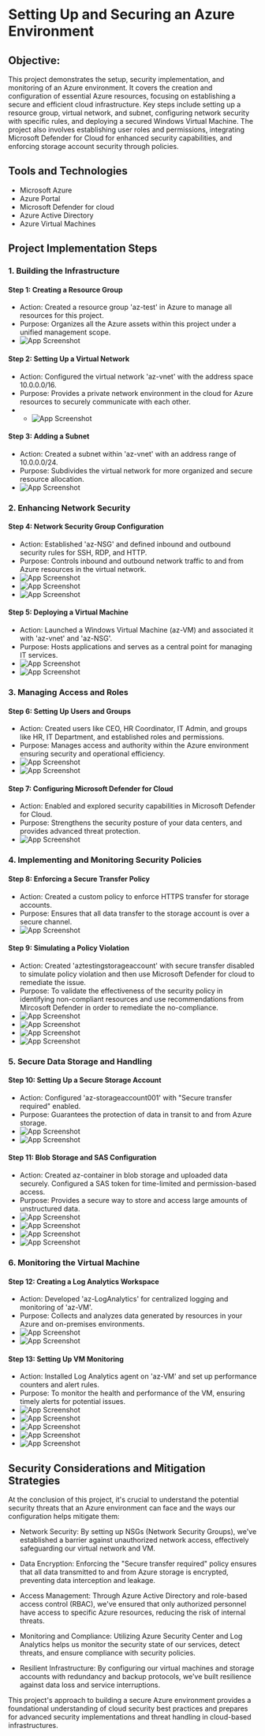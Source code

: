 
# Setting Up and Securing an Azure Environment


## Objective:

This project demonstrates the setup, security implementation, and monitoring of an Azure environment. It covers the creation and configuration of essential Azure resources, focusing on establishing a secure and efficient cloud infrastructure. Key steps include setting up a resource group, virtual network, and subnet, configuring network security with specific rules, and deploying a secured Windows Virtual Machine. The project also involves establishing user roles and permissions, integrating Microsoft Defender for Cloud for enhanced security capabilities, and enforcing storage account security through policies.

## Tools and Technologies

- Microsoft Azure
- Azure Portal
- Microsoft Defender for cloud
- Azure Active Directory
- Azure Virtual Machines       
## Project Implementation Steps

### 1. Building the Infrastructure

#### Step 1: Creating a Resource Group

- Action: Created a resource group 'az-test' in Azure to manage all resources for this project.
- Purpose: Organizes all the Azure assets within this project under a unified management scope.
- ![App Screenshot](https://github.com/SarthakRana007/Azure-Security-Project/blob/52d562d6a601f7e84aee57c5df0cf00ee5dfc571/Screenshots/1.%20Create%20resource%20group.png)


#### Step 2: Setting Up a Virtual Network
- Action: Configured the virtual network 'az-vnet' with the address space 10.0.0.0/16.
- Purpose: Provides a private network environment in the cloud for Azure resources to securely communicate with each other.
- - ![App Screenshot](https://github.com/SarthakRana007/Azure-Security-Project/blob/d5d6bc2d9da8550cad3ccb4cc0c17132418a3e95/Screenshots/2.%20Create%20VNET.png)
    
#### Step 3: Adding a Subnet
- Action: Created a subnet within 'az-vnet' with an address range of 10.0.0.0/24.
- Purpose: Subdivides the virtual network for more organized and secure resource allocation.
- ![App Screenshot](https://github.com/SarthakRana007/Azure-Security-Project/blob/d5d6bc2d9da8550cad3ccb4cc0c17132418a3e95/Screenshots/2.1%20Create%20SUBNET.png)
  
### 2. Enhancing Network Security
#### Step 4: Network Security Group Configuration
- Action: Established 'az-NSG' and defined inbound and outbound security rules for SSH, RDP, and HTTP.
- Purpose: Controls inbound and outbound network traffic to and from Azure resources in the virtual network.
- ![App Screenshot](https://github.com/SarthakRana007/Azure-Security-Project/blob/d5d6bc2d9da8550cad3ccb4cc0c17132418a3e95/Screenshots/2.2.%20Create%20NSG.png)
- ![App Screenshot](https://github.com/SarthakRana007/Azure-Security-Project/blob/d5d6bc2d9da8550cad3ccb4cc0c17132418a3e95/Screenshots/2.2.1%20Create%20NSG%20inbound.png)
- ![App Screenshot](https://github.com/SarthakRana007/Azure-Security-Project/blob/d5d6bc2d9da8550cad3ccb4cc0c17132418a3e95/Screenshots/2.2.2%20Create%20NSG%20outbound.png)
  
####  Step 5: Deploying a Virtual Machine
- Action: Launched a Windows Virtual Machine (az-VM) and associated it with 'az-vnet' and 'az-NSG'.
- Purpose: Hosts applications and serves as a central point for managing IT services.
- ![App Screenshot](https://github.com/SarthakRana007/Azure-Security-Project/blob/d5d6bc2d9da8550cad3ccb4cc0c17132418a3e95/Screenshots/3.%20Created%20VM.png)
- ![App Screenshot](https://github.com/SarthakRana007/Azure-Security-Project/blob/d5d6bc2d9da8550cad3ccb4cc0c17132418a3e95/Screenshots/3.1%20Created%20VM.png)
  
### 3. Managing Access and Roles
#### Step 6: Setting Up Users and Groups
- Action: Created users like CEO, HR Coordinator, IT Admin, and groups like HR, IT Department, and established roles and permissions.
- Purpose: Manages access and authority within the Azure environment ensuring security and operational efficiency.
- ![App Screenshot](https://github.com/SarthakRana007/Azure-Security-Project/blob/d5d6bc2d9da8550cad3ccb4cc0c17132418a3e95/Screenshots/4.1%20Created%20Users.png)
- ![App Screenshot](https://github.com/SarthakRana007/Azure-Security-Project/blob/d5d6bc2d9da8550cad3ccb4cc0c17132418a3e95/Screenshots/4.2%20Created%20GROUPS%20in%20AAD.png)
  
#### Step 7: Configuring Microsoft Defender for Cloud
- Action: Enabled and explored security capabilities in Microsoft Defender for Cloud.
- Purpose: Strengthens the security posture of your data centers, and provides advanced threat protection.
- ![App Screenshot](https://github.com/SarthakRana007/Azure-Security-Project/blob/d5d6bc2d9da8550cad3ccb4cc0c17132418a3e95/Screenshots/5.%20Azure%20security%20Centre.png)
  
### 4. Implementing and Monitoring Security Policies
#### Step 8: Enforcing a Secure Transfer Policy
- Action: Created a custom policy to enforce HTTPS transfer for storage accounts.
- Purpose: Ensures that all data transfer to the storage account is over a secure channel.
- ![App Screenshot](https://github.com/SarthakRana007/Azure-Security-Project/blob/d5d6bc2d9da8550cad3ccb4cc0c17132418a3e95/Screenshots/6.%20Customize%20security%20policy.png)
  
#### Step 9: Simulating a Policy Violation
- Action: Created 'aztestingstorageaccount' with secure transfer disabled to simulate policy violation and then use Microsoft Defender for cloud to remediate the issue.
- Purpose: To validate the effectiveness of the security policy in identifying non-compliant resources and use recommendations from Mircosoft Defender in order to remediate the no-compliance.
- ![App Screenshot](https://github.com/SarthakRana007/Azure-Security-Project/blob/d5d6bc2d9da8550cad3ccb4cc0c17132418a3e95/Screenshots/6.1%20SECURE%20TRANSFER%20DATA%20IS%20SET%20TO%20not%20enabled.png)
- ![App Screenshot](https://github.com/SarthakRana007/Azure-Security-Project/blob/d5d6bc2d9da8550cad3ccb4cc0c17132418a3e95/Screenshots/6.2%20NON-COMPLIANCE%20Error.png)
- ![App Screenshot](https://github.com/SarthakRana007/Azure-Security-Project/blob/d5d6bc2d9da8550cad3ccb4cc0c17132418a3e95/Screenshots/6.3%20Recommendations.png)
- ![App Screenshot](https://github.com/SarthakRana007/Azure-Security-Project/blob/d5d6bc2d9da8550cad3ccb4cc0c17132418a3e95/Screenshots/6.3.1%20Recommendatio%20to%20remediate.png)
  
### 5. Secure Data Storage and Handling
#### Step 10: Setting Up a Secure Storage Account
- Action: Configured 'az-storageaccount001' with "Secure transfer required" enabled.
- Purpose: Guarantees the protection of data in transit to and from Azure storage.
- ![App Screenshot](https://github.com/SarthakRana007/Azure-Security-Project/blob/d5d6bc2d9da8550cad3ccb4cc0c17132418a3e95/Screenshots/7.%20Created%20Storage%20account.png)
- ![App Screenshot](https://github.com/SarthakRana007/Azure-Security-Project/blob/d5d6bc2d9da8550cad3ccb4cc0c17132418a3e95/Screenshots/7.1%20Secure%20Data%20Transfer%20is%20ENABLED.png)
  
#### Step 11: Blob Storage and SAS Configuration
- Action: Created az-container in blob storage and uploaded data securely. Configured a SAS token for time-limited and permission-based access.
- Purpose: Provides a secure way to store and access large amounts of unstructured data.
- ![App Screenshot](https://github.com/SarthakRana007/Azure-Security-Project/blob/d5d6bc2d9da8550cad3ccb4cc0c17132418a3e95/Screenshots/7.2%20Upload%20data%20to%20blob%20securely.png)  
- ![App Screenshot](https://github.com/SarthakRana007/Azure-Security-Project/blob/d5d6bc2d9da8550cad3ccb4cc0c17132418a3e95/Screenshots/7.3%20Generate%20SAS%20token.png)
- ![App Screenshot](https://github.com/SarthakRana007/Azure-Security-Project/blob/d5d6bc2d9da8550cad3ccb4cc0c17132418a3e95/Screenshots/7.3.1%20Generate%20SAS%20Token.png)
- ![App Screenshot](https://github.com/SarthakRana007/Azure-Security-Project/blob/d5d6bc2d9da8550cad3ccb4cc0c17132418a3e95/Screenshots/7.3.2%20Generate%20SAS%20token.png)
  
### 6. Monitoring the Virtual Machine
#### Step 12: Creating a Log Analytics Workspace
- Action: Developed 'az-LogAnalytics' for centralized logging and monitoring of 'az-VM'.
- Purpose: Collects and analyzes data generated by resources in your Azure and on-premises environments.
- ![App Screenshot](https://github.com/SarthakRana007/Azure-Security-Project/blob/d5d6bc2d9da8550cad3ccb4cc0c17132418a3e95/Screenshots/8.1.1%20Create%20workspace%20for%20Log%20Analytics%20worspace%20for%20azure%20monitor%20.png)
- ![App Screenshot](https://github.com/SarthakRana007/Azure-Security-Project/blob/d5d6bc2d9da8550cad3ccb4cc0c17132418a3e95/Screenshots/8.1.2%20Workspace%20ID%20and%20Key.png)
  
#### Step 13: Setting Up VM Monitoring
- Action: Installed Log Analytics agent on 'az-VM' and set up performance counters and alert rules.
- Purpose: To monitor the health and performance of the VM, ensuring timely alerts for potential issues.
- ![App Screenshot](https://github.com/SarthakRana007/Azure-Security-Project/blob/d5d6bc2d9da8550cad3ccb4cc0c17132418a3e95/Screenshots/8.1.3.3%20Succesfully%20installed%20MOM%20on%20VM.png)
- ![App Screenshot](https://github.com/SarthakRana007/Azure-Security-Project/blob/d5d6bc2d9da8550cad3ccb4cc0c17132418a3e95/Screenshots/8.1.4%20Configure%20Data%20collection%20.png)
- ![App Screenshot](https://github.com/SarthakRana007/Azure-Security-Project/blob/d5d6bc2d9da8550cad3ccb4cc0c17132418a3e95/Screenshots/8.1.5%20View%20Data%20in%20Metrics.png)
- ![App Screenshot](https://github.com/SarthakRana007/Azure-Security-Project/blob/d5d6bc2d9da8550cad3ccb4cc0c17132418a3e95/Screenshots/8.1.5.1.%20Create%20alert%20rule.png)
- ![App Screenshot](https://github.com/SarthakRana007/Azure-Security-Project/blob/d5d6bc2d9da8550cad3ccb4cc0c17132418a3e95/Screenshots/8.1.5.2.%20Set%20notification%20for%20alert%20rule.png)
  
## Security Considerations and Mitigation Strategies

At the conclusion of this project, it's crucial to understand the potential security threats that an Azure environment can face and the ways our configuration helps mitigate them:

- Network Security: By setting up NSGs (Network Security Groups), we've established a barrier against unauthorized network access, effectively safeguarding our virtual network and VM.

- Data Encryption: Enforcing the "Secure transfer required" policy ensures that all data transmitted to and from Azure storage is encrypted, preventing data interception and leakage.

- Access Management: Through Azure Active Directory and role-based access control (RBAC), we've ensured that only authorized personnel have access to specific Azure resources, reducing the risk of internal threats.

- Monitoring and Compliance: Utilizing Azure Security Center and Log Analytics helps us monitor the security state of our services, detect threats, and ensure compliance with security policies.

- Resilient Infrastructure: By configuring our virtual machines and storage accounts with redundancy and backup protocols, we've built resilience against data loss and service interruptions.

This project's approach to building a secure Azure environment provides a foundational understanding of cloud security best practices and prepares for advanced security implementations and threat handling in cloud-based infrastructures.
